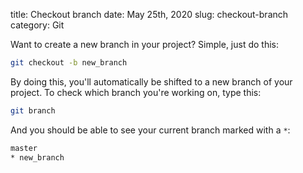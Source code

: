 title: Checkout branch
date: May 25th, 2020
slug: checkout-branch
category: Git

Want to create a new branch in your project? Simple, just do this:
```bash
git checkout -b new_branch
```

By doing this, you'll automatically be shifted to a new branch of your project. To check which branch you're working on, type this:
```bash
git branch
```

And you should be able to see your current branch marked with a `*`:
```bash
master
* new_branch
```